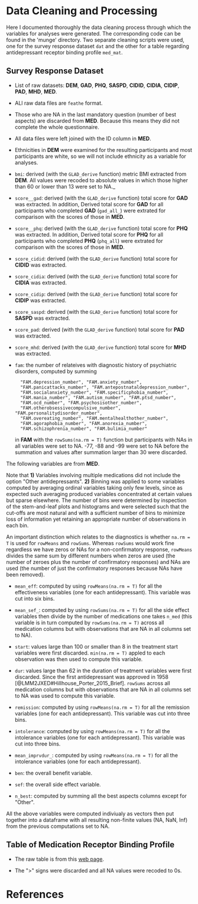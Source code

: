 # Data Cleaning and Processing

Here I documented thoroughly the data cleaning process through which the
variables for analyses were generated. The corresponding code can be found in
the 'munge' directory. Two separate cleaning scripts were used, one for the
survey response dataset `dat` and the other for a table regarding antidepressant
receptor binding profile `med_mat`.

## Survey Response Dataset

* List of raw datasets: **DEM**, **GAD**, **PHQ**, **SASPD**, **CIDID**,
  **CIDIA**, **CIDIP**, **PAD**, **MHD**, **MED**.

* ALl raw data files are `feathe` format.

* Those who are NA in the last mandatory question (number of best aspects) are
  discarded from **MED**. Because this means they did not complete the whole
  questionnaire.

* All data files were left joined with the ID column in **MED**.

* Ethnicities in **DEM** were examined for the resulting participants and most
  participants are white, so we will not include ethnicity as a variable for
  analyses.

* `bmi`: derived (with the `GLAD_derive` function) metric BMI extracted from
  **DEM**. All values were recoded to absolute values in which those higher than
  60 or lower than 13 were set to NA._

* `score__gad`: derived (with the `GLAD_derive` function) total score for
  **GAD** was extracted. In addition, Derived total score for **GAD** for all
  participants who completed **GAD** (`gad_all_`) were extrated for comparison
  with the scores of those in **MED**.

* `score__phq`: derived (with the `GLAD_derive` function) total score for
  **PHQ** was extracted. In addition, Derived total score for **PHQ** for all
  participants who completed **PHQ** (`phq_all`) were extrated for comparison
  with the scores of those in **MED**.

* `score_cidid`: derived (with the `GLAD_derive` function) total score for
  **CIDID** was extracted.

* `score_cidia`: derived (with the `GLAD_derive` function) total score for
  **CIDIA** was extracted.

* `score_cidip`: derived (with the `GLAD_derive` function) total score for
  **CIDIP** was extracted.

* `score_saspd`: derived (with the `GLAD_derive` function) total score for
  **SASPD** was extracted.

* `score_pad`: derived (with the `GLAD_derive` function) total score for **PAD**
  was extracted.

* `score_mhd`: derived (with the `GLAD_derive` function) total score for **MHD**
  was extracted.

* `fam`: the number of relateives with diagnostic history of psychiatric
  disorders, computed by summing

        "FAM.depression_number", "FAM.anxiety_number",
        "FAM.panicattacks_number", "FAM.antepostnataldepression_number",
        "FAM.socialanxiety_number", "FAM.specificphobia_number",
        "FAM.mania_number", "FAM.autism_number", "FAM.ptsd_number",
        "FAM.ocd_number", "FAM.psychosisother_number",
        "FAM.otherobsessivecompulsive_number", "FAM.personalitydisorder_number",
        "FAM.overeating_number", "FAM.mentalhealthother_number",
        "FAM.agoraphobia_number", "FAM.anorexia_number",
        "FAM.schizophrenia_number", "FAM.bulimia_number"

  in **FAM** with the `rowSums(na.rm = T)` function but participants with NAs in
  all variables were set to NA. -77, -88 and -99 were set to NA before the
  summation and values after summation larger than 30 were discarded.

The following variables are from **MED**.

Note that **1)** Variables involving multiple medications did not include the
option "Other antidepressants". **2)** Binning was applied to some variables
computed by averaging ordinal variables taking only few levels, since as
expected such averaging produced variables concentrated at certain values but
sparse elsewhere. The number of bins were determined by inspection of the
stem-and-leaf plots and histograms and were selected such that the cut-offs are
most natural and with a sufficient number of bins to minimize loss of
information yet retaining an appropriate number of observations in each bin.

An important distinction which relates to the diagnostics is whether `na.rm = T`
is used for `rowMeans` and `rowSums`. Whereas `rowSums` would work fine
regardless we have zeros or NAs for a non-confirmatory response, `rowMeans`
divides the same sum by different numbers when zeros are used (the number of
zeroes plus the number of confirmatory responses) and NAs are used (the number
of just the confirmatory responses because NAs have been removed).

* `mean_eff`: computed by using `rowMeans(na.rm = T)` for all the effectiveness
  variables (one for each antidepressant). This variable was cut into six bins.

* `mean_sef_`: computed by using `rowSums(na.rm = T)` for all the side effect
  variables then divide by the number of medications one takes `n_med` (this
  variable is in turn computed by `rowSums(na.rm = T)` across all medication
  columns but with observations that are NA in all columns set to NA).

* `start`: values large than 100 or smaller than 8 in the treatment start
  variables were first discarded. `min(na.rm = T)` appled to each observation
  was then used to compute this variable.

* `dur`: values large than 62 in the duration of treatment variables were first
  discarded. Since the first antidepressant was approved in 1958
  [@LMM2JXED#Hillhouse_Porter_2015_Brief]. `rowSums` across all medication
  columns but with observations that are NA in all columns set to NA was used to
  compute this variable.

* `remission`: computed by using `rowMeans(na.rm = T)` for all the remission
  variables (one for each antidepressant). This variable was cut into three
  bins.

* `intolerance`: computed by using `rowMeans(na.rm = T)` for all the intolerance
  variables (one for each antidepressant). This variable was cut into three
  bins.

* `mean_imprvdur_`: computed by using `rowMeans(na.rm = T)` for all the
  intolerance variables (one for each antidepressant).

* `ben`: the overall benefit variable.

* `sef`: the overall side effect variable.

* `n_best`: computed by summing all the best aspects columns except for "Other".

All the above variables were computed indiviualy as vectors then put together
into a dataframe with all resulting non-finite values (NA, NaN, Inf) from the
previous computations set to NA.

## Table of Medication Receptor Binding Profile

* The raw table is from this [web
  page](https://en.wikipedia.org/wiki/Pharmacology_of_antidepressants).

* The ">" signs were discarded and all NA values were recoded to 0s.

# References
